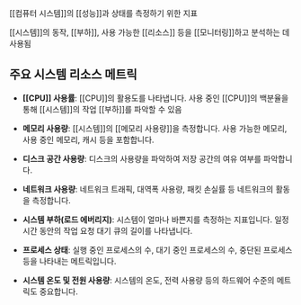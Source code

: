 [[컴퓨터 시스템]]의 [[성능]]과 상태를 측정하기 위한 지표

[[시스템]]의 동작, [[부하]], 사용 가능한 [[리소스]] 등을 [[모니터링]]하고 분석하는 데 사용됨

## 주요 시스템 리소스 메트릭

- **[[CPU]] 사용률**: [[CPU]]의 활용도를 나타냅니다. 사용 중인 [[CPU]]의 백분율을 통해 [[시스템]]의 작업 [[부하]]를 파악할 수 있음
    
- **메모리 사용량**: [[시스템]]의 [[메모리 사용량]]을 측정합니다. 사용 가능한 메모리, 사용 중인 메모리, 캐시 등을 포함합니다.
    
- **디스크 공간 사용량**: 디스크의 사용량을 파악하여 저장 공간의 여유 여부를 파악합니다.
    
- **네트워크 사용량**: 네트워크 트래픽, 대역폭 사용량, 패킷 손실률 등 네트워크의 활동을 측정합니다.
    
- **시스템 부하(로드 에버리지)**: 시스템이 얼마나 바쁜지를 측정하는 지표입니다. 일정 시간 동안의 작업 요청 대기 큐의 길이를 나타냅니다.
    
- **프로세스 상태**: 실행 중인 프로세스의 수, 대기 중인 프로세스의 수, 중단된 프로세스 등을 나타내는 메트릭입니다.
    
- **시스템 온도 및 전원 사용량**: 시스템의 온도, 전력 사용량 등의 하드웨어 수준의 메트릭도 중요합니다.